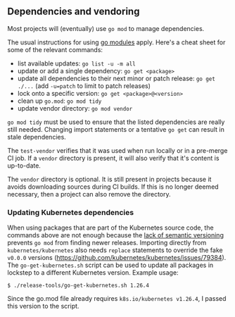 <!-- 
Copyright 2018 The Kubernetes Authors.
Copyright 2022 Google LLC

Licensed under the Apache License, Version 2.0 (the "License");
you may not use this file except in compliance with the License.
You may obtain a copy of the License at

    https://www.apache.org/licenses/LICENSE-2.0

Unless required by applicable law or agreed to in writing, software
distributed under the License is distributed on an "AS IS" BASIS,
WITHOUT WARRANTIES OR CONDITIONS OF ANY KIND, either express or implied.
See the License for the specific language governing permissions and
limitations under the License. -->

Dependencies and vendoring
--------------------------

Most projects will (eventually) use `go mod` to manage
dependencies.

The usual instructions for using [go
modules](https://github.com/golang/go/wiki/Modules) apply. Here's a cheat sheet
for some of the relevant commands:
- list available updates: `go list -u -m all`
- update or add a single dependency: `go get <package>`
- update all dependencies to their next minor or patch release:
  `go get ./...` (add `-u=patch` to limit to patch
  releases)
- lock onto a specific version: `go get <package>@<version>`
- clean up `go.mod`: `go mod tidy`
- update vendor directory: `go mod vendor`

`go mod tidy` must be used to ensure that the listed dependencies are
really still needed. Changing import statements or a tentative `go
get` can result in stale dependencies.

The `test-vendor` verifies that it was used when run locally or in a
pre-merge CI job. If a `vendor` directory is present, it will also
verify that it's content is up-to-date.

The `vendor` directory is optional. It is still present in projects
because it avoids downloading sources during CI builds. If this is no
longer deemed necessary, then a project can also remove the directory.

### Updating Kubernetes dependencies

When using packages that are part of the Kubernetes source code, the
commands above are not enough because the [lack of semantic
versioning](https://github.com/kubernetes/kubernetes/issues/72638)
prevents `go mod` from finding newer releases. Importing directly from
`kubernetes/kubernetes` also needs `replace` statements to override
the fake `v0.0.0` versions
(https://github.com/kubernetes/kubernetes/issues/79384). The
`go-get-kubernetes.sh` script can be used to update all packages in
lockstep to a different Kubernetes version. Example usage:
```
$ ./release-tools/go-get-kubernetes.sh 1.26.4
```
Since the go.mod file already requires `k8s.io/kubernetes v1.26.4`, I passed this version to the script.
